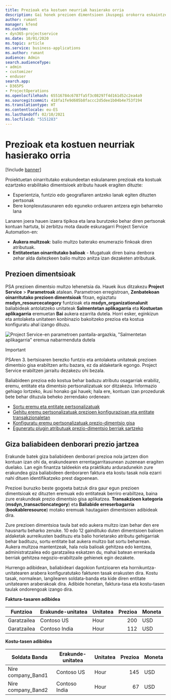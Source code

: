 ```yaml
---
title: Prezioak eta kostuen neurriak hasierako orria
description: Gai honek prezioen dimentsioen ikuspegi orokorra eskaintzen du.
author: rumant
manager: kfend
ms.custom:
- dyn365-projectservice
ms.date: 10/01/2020
ms.topic: article
ms.service: business-applications
ms.author: rumant
audience: Admin
search.audienceType:
- admin
- customizer
- enduser
search.app:
- D365PS
- ProjectOperations
ms.openlocfilehash: 65516784c6787fa5f3c08297f4d161d52c2ea4a9
ms.sourcegitcommit: 418fa1fe9d605b8faccc2d5dee1b04b4e753f194
ms.translationtype: HT
ms.contentlocale: eu-ES
ms.lasthandoff: 02/10/2021
ms.locfileid: "5151283"
---
```

# <a name="pricing-and-costing-dimensions-home-page"></a>Prezioak eta kostuen neurriak hasierako orria

[!include [banner](../includes/psa-now-project-operations.md)]

Proiektuetan oinarritutako erakundeetan eskulanaren prezioak eta kostuak ezartzeko erabilitako dimentsioek atributu hauek eragiten dituzte:

- Esperientzia, funtzio edo geografiaren antzeko lanak egiten dituzten pertsonak
- Bere konplexutasunaren edo eguneko orduaren antzera egin beharreko lana

Lanaren joera hauen izaera tipikoa eta lana burutzeko behar diren pertsonak kontuan hartuta, bi zerbitzu mota daude eskuragarri Project Service Automation-en: 

- **Aukera multzoak**: balio multzo baterako enumerazio finkoak diren atributuak.
- **Entitateetan oinarritutako balioak** - Mugatuak diren baina denbora zehar alda daitezkeen balio multzo anitza izan dezaketen atributuak.

## <a name="pricing-dimensions"></a>Prezioen dimentsioak

PSA prezioen dimentsio multzo lehenetsia da. Hauek ikus ditzakezu **Project Service** > **Parametroak** atalean. Parametroen erregistroan, **Zenbatekoan oinarritutako prezioen dimentsioak** fitxan, egiaztatu **msdyn_resourcecategory** funtzioak eta **msdyn_organizationalunit** baliabideak antolatzeko unitateak **Salmentetan aplikagarria** eta **Kostuetan aplikagarria** eremuetan **Bai** aukera ezarrita dutela. Horri esker, eginkizun eta antolaketa unitateen konbinazio bakoitzeko prezioa eta kostua konfiguratu ahal izango dituzu.

![Project Service-en parametroen pantaila-argazkia, "Salmentetan aplikagarria" eremua nabarmenduta dutela](media/PS-OOB-parameters.png)

> [!IMPORTANT]
> PSAren 3. bertsioaren berezko funtzio eta antolaketa unitateak prezioen dimentsio gisa erabiltzen aritu bazara, ez da aldaketarik egongo. Project Service erabiltzen jarraitu dezakezu ohi bezala. 

Baliabideen prezioa edo kostua behar baduzu atributu osagarriak erabiliz, eremu, entitate eta dimentsio pertsonalizatuak sor ditzakezu. Informazio gehiago lortzeko, ikusi honako gai hauek; hala ere, kontuan izan prozedurak bete behar dituzula beheko zerrendako ordenean:

- [Sortu eremu eta entitate pertsonalizatuak](create-custom-fields-entities.md)
- [Gehitu eremu pertsonalizatuak prezioen konfigurazioan eta entitate transakzionaletan](field-references.md)
- [Konfiguratu eremu pertsonalizatuak prezio-dimentsio gisa ](set-up-pricing-dimensions.md)
- [Eguneratu plugin atributuak prezio-dimentsio berriak sartzeko](update-plug-in-attributes.md)

## <a name="pricing-human-resource-time"></a>Giza baliabideen denborari prezio jartzea
Erakunde batek giza baliabideen denborari prezioa nola jartzen dion kontuan izan ohi da, erakundearen errentagarritasunean zuzenean eragiten duelako. Lan egin finantza taldeekin eta praktikatu arduradunekin zure erakundea giza baliabideen denboraren faktura eta kostu tasak nola ezarri nahi dituen identifikatzeko prest dagoenean.

Prezioei buruzko beste gogoeta batzuk dira gaur egun prezioen dimentsioak ez dituzten eremuak edo entitateak berriro erabiltzea, baina zure erakundeak prezio dimentsio gisa aplikatzea. **Transakzioen kategoria** (**msdyn_transactioncategory**) eta **Baliabide erreserbagarria** (**bookableresource**) motako eremuak hautagaien dimentsioen adibideak dira. 

Zure prezioen dimentsioa taula bat edo aukera multzo izan behar den ere hausnartu beharko zenuke. 10 edo 12 gaindituko duten dimentsioen balioen aldaketak aurreikusten badituzu eta balio horietarako atributu gehigarriak behar badituzu, sortu entitate bat aukera multzo bat sortu beharrean. Aukera multzoa mantentzeak, hala nola balioak gehitzea edo kentzea, administratzailea edo garatzailea eskatzen du, mahai batean errenkada berriak gehitzea negozio-erabiltzaile gehienek egin dezakete.

Hurrengo adibidean, baliabideari dagokion funtzioaren eta hornikuntza-unitatearen arabera konfiguratutako fakturen tasak erakusten dira. Kostu tasak, normalean, langilearen soldata-banda eta kide diren entitate unitatearen araberakoak dira. Adibide honetan, faktura-tasa eta kostu-tasen taulak ondorengoak izango dira.

**Faktura-tasaren adibidea**

| Funtzioa        | Erakunde-unitatea    |Unitatea      |Prezioa      |Moneta  |
| ------------|-------------|----------|----------:|----------|
| Garatzailea   | Contoso US  |Hour | 200|USD     |
| Garatzailea   | Contoso India |Hour|   112|USD     |


**Kostu-tasen adibidea**

| Soldata Banda     | Erakunde-unitatea    |Unitatea      |Prezioa      |Moneta  |
| ----------------|-------------|----------|----------:|----------|
| Nire company_Band1 | Contoso US  |Hour | 145|USD     |
| Nire company_Band2 | Contoso India |Hour|   67|USD     |
